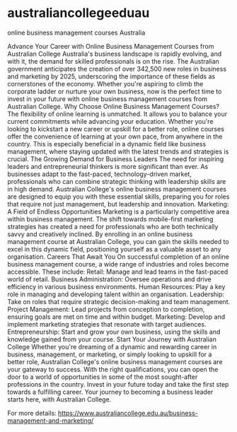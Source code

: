 # australiancollegeeduau
online business management courses Australia

Advance Your Career with Online Business Management Courses from Australian College
Australia's business landscape is rapidly evolving, and with it, the demand for skilled professionals is on the rise. The Australian government anticipates the creation of over 342,500 new roles in business and marketing by 2025, underscoring the importance of these fields as cornerstones of the economy. Whether you're aspiring to climb the corporate ladder or nurture your own business, now is the perfect time to invest in your future with online business management courses from Australian College.
Why Choose Online Business Management Courses?
The flexibility of online learning is unmatched. It allows you to balance your current commitments while advancing your education. Whether you're looking to kickstart a new career or upskill for a better role, online courses offer the convenience of learning at your own pace, from anywhere in the country. This is especially beneficial in a dynamic field like business management, where staying updated with the latest trends and strategies is crucial.
The Growing Demand for Business Leaders
The need for inspiring leaders and entrepreneurial thinkers is more significant than ever. As businesses adapt to the fast-paced, technology-driven market, professionals who can combine strategic thinking with leadership skills are in high demand. Australian College's online business management courses are designed to equip you with these essential skills, preparing you for roles that require not just management, but leadership and innovation.
Marketing: A Field of Endless Opportunities
Marketing is a particularly competitive area within business management. The shift towards mobile-first marketing strategies has created a need for professionals who are both technically savvy and creatively inclined. By enrolling in an online business management course at Australian College, you can gain the skills needed to excel in this dynamic field, positioning yourself as a valuable asset to any organisation.
Careers That Await You
On successful completion of an online business management course, a wide range of industries and roles become accessible. These include:
Retail: Manage and lead teams in the fast-paced world of retail.
Business Administration: Oversee operations and drive efficiency in various business environments.
Human Resources: Play a key role in managing and developing talent within an organisation.
Leadership: Take on roles that require strategic decision-making and team management.
Project Management: Lead projects from conception to completion, ensuring goals are met on time and within budget.
Marketing: Develop and implement marketing strategies that resonate with target audiences.
Entrepreneurship: Start and grow your own business, using the skills and knowledge gained from your course.
Start Your Journey with Australian College
Whether you're dreaming of a dynamic and rewarding career in business, management, or marketing, or simply looking to upskill for a better role, Australian College's online business management courses are your gateway to success. With the right qualifications, you can open the door to a world of opportunities in some of the most sought-after professions in the country.
Invest in your future today and take the first step towards a fulfilling career. Your journey to becoming a business leader starts here, with Australian College.

For more details: https://www.australiancollege.edu.au/business-management-and-marketing/
